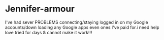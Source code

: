 # Jennifer-armour
I've had sever PROBLEMS connecting/staying logged in on my Google accounts/down loading any Google apps even ones I've paid for.i need help love tried for days &amp; cannot make it work!!!
